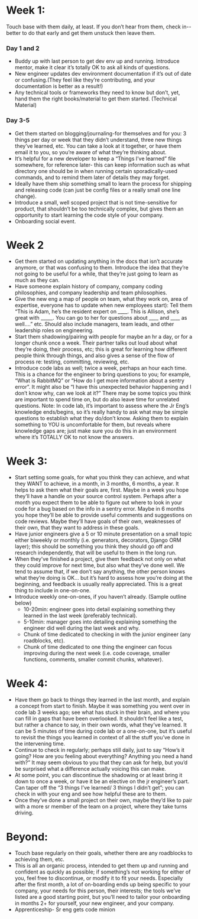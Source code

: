 Week 1:
======
Touch base with them daily, at least.  If you don’t hear from them, check in-- better to do that early and get them unstuck then leave them.
### Day 1 and 2
* Buddy up with last person to get dev env up and running. Introduce mentor, make it clear it’s totally OK to ask all kinds of questions.
* New engineer updates dev environment documentation if it’s out of date or confusing.(They feel like they’re contributing, and your documentation is better as a result!)
* Any technical tools or frameworks they need to know but don’t, yet, hand them the right books/material to get them started.  (Technical Material)

### Day 3-5
* Get them started on blogging/journaling-for themselves and for you: 3 things per day or week that they didn’t understand, three new things they’ve learned, etc.  You can take a look at it together, or have them email it to you, so you’re aware of what they’re thinking about.
* It’s helpful for a new developer to keep a “Things I’ve learned” file somewhere, for reference later- this can keep information such as what directory one should be in when running certain sporadically-used commands, and to remind them later of details they may forget.
* Ideally have them ship something small to learn the process for shipping and releasing code (can just be config files or a really small one line change).
* Introduce a small, well scoped project that is not time-sensitive for product, that shouldn’t be too technically complex, but gives them an opportunity to start learning the code style of your company. 
* Onboarding social event.


Week 2 
======
* Get them started on updating anything in the docs that isn’t accurate anymore, or that was confusing to them. Introduce the idea that they’re not going to be useful for a while, that they’re just going to learn as much as they can.
* Have someone explain history of company, company coding philosophies, and company leadership and team philosophies.
* Give the new eng a map of people on team, what they work on, area of expertise, everyone has to update when new employees start): Tell them “This is Adam, he’s the resident expert on ____.  This is Allison, she’s great with _____.  You can go to her for questions about ____ and ____ as well….” etc.  Should also include managers, team leads, and other leadership roles on engineering.
* Start them shadowing/pairing with people for maybe an hr a day, or for a longer chunk once a week.  Their partner talks out loud about what they’re doing, their process, etc; this is great for learning how different people think through things, and also gives a sense of the flow of process re: testing, committing, reviewing, etc.
* Introduce code labs as well; twice a week, perhaps an hour each time.  This is a chance for the engineer to bring questions to you; for example, “What is RabbitMQ” or “How do I get more information about a sentry error”. It might also be “I have this unexpected behavior happening and I don’t know why, can we look at it?” There may be some topics you think are important to spend time on, but do also leave time for unrelated questions.  Note: In code lab, it’s important to assess where the Jr Eng’s knowledge ends/begins, so it’s really handy to ask what may be simple questions to establish what they do/don’t know.  Asking them to explain something to YOU is uncomfortable for them, but reveals where knowledge gaps are; just make sure you do this in an environment where it’s TOTALLY OK to not know the answers.

Week 3:
======
* Start setting some goals, for what you think they can achieve, and what they WANT to achieve, in a month, in 3 months, 6 months, a year.  It helps to ask them what their goals are, first. Maybe in a week you hope they’ll have a handle on your source control system.  Perhaps after a month you expect them to be able to figure out where to look in your code for a bug based on the info in a sentry error. Maybe in 6 months you hope they’ll be able to provide useful comments and suggestions on code reviews.  Maybe they’ll have goals of their own, weaknesses of their own, that they want to address in these goals.
* Have junior engineers give a 5 or 10 minute presentation on a small topic either biweekly or monthly (i.e. generators, decorators, Django ORM layer); this should be something you think they should go off and research independently, that will be useful to them in the long run.
* When they’ve finished a project, give them feedback not only on what they could improve for next time, but also what they’ve done well. We tend to assume that, if we don’t say anything, the other person knows what they’re doing is OK… but it’s hard to assess how you’re doing at the beginning, and feedback is usually really appreciated. This is a great thing to include in one-on-one.
* Introduce weekly one-on-ones, if you haven’t already. (Sample outline below) 
    * 10-20min: engineer goes into detail explaining something they learned in the last week (preferably technical). 
    * 5-10min: manager goes into detailing explaining something the engineer did well during the last week and why. 
    * Chunk of time dedicated to checking in with the junior engineer (any roadblocks, etc). 
    * Chunk of time dedicated to one thing the engineer can focus improving during the next week (i.e. code coverage, smaller functions, comments, smaller commit chunks, whatever).

Week 4:
======
* Have them go back to things they learned in the last month, and explain a concept from start to finish.  Maybe it was something you went over in code lab 3 weeks ago; see what has stuck in their brain, and where you can fill in gaps that have been overlooked.  It shouldn’t feel like a test, but rather a chance to say, in their own words, what they’ve learned.  It can be 5 minutes of time during code lab or a one-on-one, but it’s useful to revisit the things you learned in context of all the stuff you’ve done in the intervening time.
* Continue to check in regularly; perhaps still daily, just to say “How’s it going?  How are you feeling about everything?  Anything you need a hand with?” It may seem obvious to you that they can ask for help, but you’d be surprised what a difference actually voicing this can make.
* At some point, you can discontinue the shadowing or at least bring it down to once a week, or have it be an elective on the jr engineer’s part.  Can taper off the “3 things I’ve learned/ 3 things I didn’t get”; you can check in with your eng and see how helpful these are to them. 
* Once they’ve done a small project on their own, maybe they’d like to pair with a more sr member of the team on a project, where they take turns driving. 

Beyond:
======
* Touch base regularly on their goals, whether there are any roadblocks to achieving them, etc.
* This is all an organic process, intended to get them up and running and confident as quickly as possible; if something’s not working for either of you, feel free to discontinue, or modify it to fit your needs. Especially after the first month, a lot of on-boarding ends up being specific to your company, your needs for this person, their interests; the tools we’ve listed are a good starting point, but you’ll need to tailor your onboarding in months 2+ for yourself, your new engineer, and your company.
* Apprenticeship- Sr eng gets code minion
